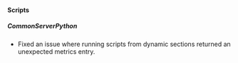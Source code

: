 
#### Scripts

##### CommonServerPython

- Fixed an issue where running scripts from dynamic sections returned an unexpected metrics entry. 
